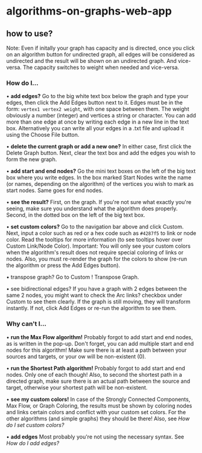 # algorithms-on-graphs-web-app
## how to use?


Note: Even if initally your graph has capacity and is directed, once you click on an algorithm
button for undirected graph, all edges will be considered as undirected and the result will be
shown on an undirected graph. And vice-versa. The capacity switches to weight when needed and
vice-versa.

### <b>How do I...</b>


• <b>add edges?</b> Go to the big white text box below the graph and type your edges, then click
the Add Edges button next to it. Edges must be in the form: `vertex1 vertex2 weight`,
with one space between them. The weight obviously a number (integer) and vertices a string
or character. You can add more than one edge at once by writing each edge in a new line in
the text box.
Alternatively you can write all your edges in a .txt file and upload it using the Choose File
button.

• <b>delete the current graph or add a new one?</b> In either case, first click the Delete Graph
button. Next, clear the text box and add the edges you wish to form the new graph.

• <b>add start and end nodes?</b> Go the mini text boxes on the left of the big text box where
you write edges. In the box marked Start Nodes write the name (or names, depending on
the algorithm) of the vertices you wish to mark as start nodes. Same goes for end nodes.

• <b>see the result?</b> First, on the graph. If you're not sure what exactly you're seeing, make
sure you understand what the algorithm does properly. Second, in the dotted box on the left
of the big text box.

• <b>set custom colors?</b> Go to the navigation bar above and click Custom. Next, input a color
such as red or a hex code such as `#4287f5` to link or node color. Read the tooltips for more information (to see tooltips hover over Custom Link/Node Color). 
Important: You will only see your custom colors when the algorithm's result does not require special coloring
of links or nodes. Also, you must re-render the graph for the colors to show (re-run the
algorithm or press the Add Edges button).

• transpose graph? Go to Custom ! Transpose Graph.

• see bidirectional edges? If you have a graph with 2 edges between the same 2 nodes, you
might want to check the Arc links? checkbox under Custom to see them clearly. If the graph
is still moving, they will transform instantly. If not, click Add Edges or re-run the algorithm
to see them.

### <b>Why can't I...</b>

• <b>run the Max Flow algorithm!</b> Probably forgot to add start and end nodes, as is written
in the pop-up. Don't forget, you can add multiple start and end nodes for this algorithm!
Make sure there is at least a path between your sources and targets, or your 
ow will be
non-existent (0).

• <b>run the Shortest Path algorithm!</b> Probably forgot to add start and end nodes. Only
one of each though! Also, to second the shortest path in a directed graph, make sure there is an
actual path between the source and target, otherwise your shortest path will be non-existent.

• <b>see my custom colors!</b> In case of the Strongly Connected Components, Max Flow, or
Graph Coloring, the results must be shown by coloring nodes and links certain colors and
conflict with your custom set colors. For the other algorithms (and simple graphs) they
should be there! Also, see <i>How do I set custom colors?</i>

• <b>add edges</b> Most probably you're not using the necessary syntax. See <i>How do I add
edges? </i>
